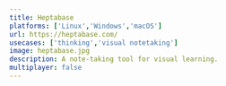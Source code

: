 ```yaml
---
title: Heptabase
platforms: ['Linux','Windows','macOS']
url: https://heptabase.com/
usecases: ['thinking','visual notetaking']
image: heptabase.jpg
description: A note-taking tool for visual learning.
multiplayer: false
---
```

